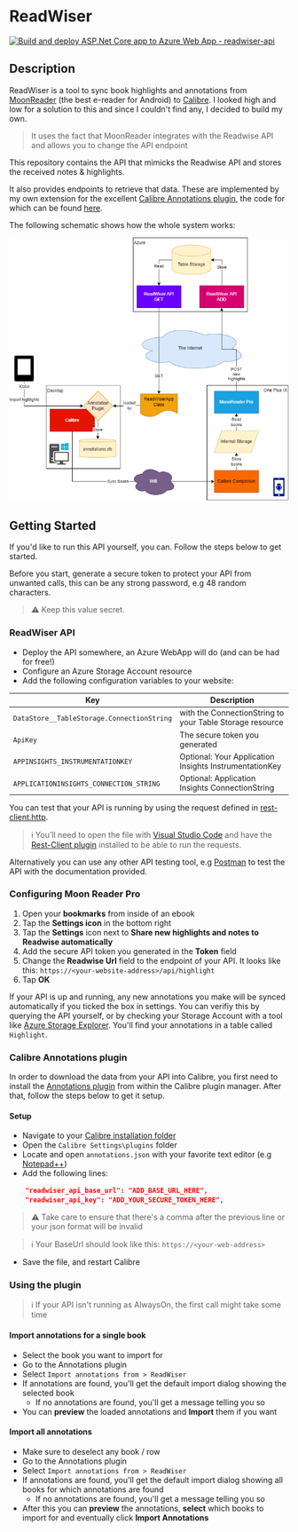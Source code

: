 # ReadWiser

[![Build and deploy ASP.Net Core app to Azure Web App - readwiser-api](https://github.com/bramvandenbussche/readwiser/actions/workflows/master_readwiser-api.yml/badge.svg?branch=master)](https://github.com/bramvandenbussche/readwiser/actions/workflows/master_readwiser-api.yml)

## Description

ReadWiser is a tool to sync book highlights and annotations from [MoonReader](https://play.google.com/store/apps/details?id=com.flyersoft.moonreaderp&hl=nl&gl=US) (the best e-reader for Android) to [Calibre](https://calibre-ebook.com/). I looked high and low for a solution to this and since I couldn't find any, I decided to build my own.

> It uses the fact that MoonReader integrates with the Readwise API and allows you to change the API endpoint

This repository contains the API that mimicks the Readwise API and stores the received notes & highlights.

It also provides endpoints to retrieve that data. These are implemented by my own extension for the excellent [Calibre Annotations plugin](https://www.mobileread.com/forums/showthread.php?t=241206), the code for which can be found [here](https://github.com/bramvandenbussche/calibre-annotations/blob/feature/readwiser-importer/readers/ReadWiserApp.py).

The following schematic shows how the whole system works:

![Schematic](docs/readwiser.png)

## Getting Started

If you'd like to run this API yourself, you can. Follow the steps below to get started.

Before you start, generate a secure token to protect your API from unwanted calls, this can be any strong password, e.g 48 random characters.

> ⚠️ Keep this value secret.

### ReadWiser API

- Deploy the API somewhere, an Azure WebApp will do (and can be had for free!)
- Configure an Azure Storage Account resource
- Add the following configuration variables to your website:

| Key                                         | Description                                                                  |
| ------------------------------------------- | ---------------------------------------------------------------------------- |
| `DataStore__TableStorage.ConnectionString` | with the ConnectionString to your Table Storage resource                     |
| `ApiKey`                                    | The secure token you generated |
| `APPINSIGHTS_INSTRUMENTATIONKEY`            | Optional: Your Application Insights InstrumentationKey                       |
| `APPLICATIONINSIGHTS_CONNECTION_STRING`     | Optional: Application Insights ConnectionString                              |

You can test that your API is running by using the request defined in [rest-client.http](docs/rest-client.http).

> ℹ️ You'll need to open the file with [Visual Studio Code](https://visualstudio.microsoft.com/) and have the [Rest-Client plugin](https://marketplace.visualstudio.com/items?itemName=humao.rest-client) installed to be able to run the requests.

Alternatively you can use any other API testing tool, e.g [Postman](https://www.postman.com/) to test the API with the documentation provided.

### Configuring Moon Reader Pro

1. Open your **bookmarks** from inside of an ebook
2. Tap the **Settings icon** in the bottom right
3. Tap the **Settings** icon next to **Share new highlights and notes to Readwise automatically**
4. Add the secure API token you generated in the **Token** field
5. Change the **Readwise Url** field to the endpoint of your API. It looks like this: `https://<your-website-address>/api/highlight`
6. Tap **OK**

If your API is up and running, any new annotations you make will be synced automatically if you ticked the box in settings. You can verifiy this by querying the API yourself, or by checking your Storage Account with a tool like [Azure Storage Explorer](https://azure.microsoft.com/en-us/products/storage/storage-explorer/#overview). You'll find your annotations in a table called `Highlight`.

### Calibre Annotations plugin

In order to download the data from your API into Calibre, you first need to install the [Annotations plugin](https://www.mobileread.com/forums/showthread.php?t=241206) from within the Calibre plugin manager. After that, follow the steps below to get it setup.

#### Setup

- Navigate to your [Calibre installation folder](https://www.mobileread.com/forums/showthread.php?t=309945)
- Open the `Calibre Settings\plugins` folder
- Locate and open `annotations.json` with your favorite text editor (e.g [Notepad++](https://notepad-plus-plus.org/downloads/))
- Add the following lines:

``` json
    "readwiser_api_base_url": "ADD_BASE_URL_HERE",
    "readwiser_api_key": "ADD_YOUR_SECURE_TOKEN_HERE",
```

> ⚠️ Take care to ensure that there's a comma after the previous line or your json format will be invalid

> ℹ️ Your BaseUrl should look like this: `https://<your-web-address>`

- Save the file, and restart Calibre

### Using the plugin

> ℹ️ If your API isn't running as AlwaysOn, the first call might take some time

#### Import annotations for a single book

- Select the book you want to import for
- Go to the Annotations plugin
- Select `Import annotations from > ReadWiser`
- If annotations are found, you'll get the default import dialog showing the selected book
  - If no annotations are found, you'll get a message telling you so
- You can **preview** the loaded annotations and **Import** them if you want

#### Import all annotations

- Make sure to deselect any book / row
- Go to the Annotations plugin
- Select `Import annotations from > ReadWiser`
- If annotations are found, you'll get the default import dialog showing all books for which annotations are found
  - If no annotations are found, you'll get a message telling you so
- After this you can **preview** the annotations, **select** which books to import for and eventually click **Import Annotations**
